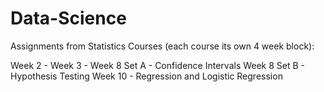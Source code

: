 # Data-Science

Assignments from Statistics Courses (each course its own 4 week block):

Week 2 - 
Week 3 -
Week 8 Set A - Confidence Intervals
Week 8 Set B - Hypothesis Testing
Week 10 - Regression and Logistic Regression
